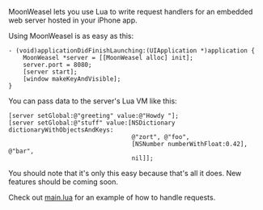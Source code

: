 MoonWeasel lets you use Lua to write request handlers for an embedded web server hosted in your iPhone app.

Using MoonWeasel is as easy as this:

    - (void)applicationDidFinishLaunching:(UIApplication *)application {    
        MoonWeasel *server = [[MoonWeasel alloc] init];
        server.port = 8080;
        [server start];
        [window makeKeyAndVisible];
    }

You can pass data to the server's Lua VM like this:

    [server setGlobal:@"greeting" value:@"Howdy "];
    [server setGlobal:@"stuff" value:[NSDictionary dictionaryWithObjectsAndKeys:
                                      @"zort", @"foo",
                                      [NSNumber numberWithFloat:0.42], @"bar",
                                      nil]];

You should note that it's only this easy because that's all it does. New features should be coming soon.

Check out [main.lua](http://github.com/jcromartie/MoonWeasel/blob/master/MoonWeasel/scripts/main.lua) for an example of how to handle requests.
